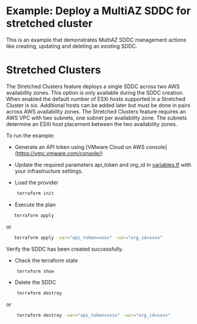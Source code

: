 # Example: Deploy a MultiAZ SDDC for stretched cluster

This is an example that demonstrates MultiAZ SDDC management actions like creating, updating and deleting an existing SDDC.

# Stretched Clusters

The Stretched Clusters feature deploys a single SDDC across two AWS availability zones. 
This option is only available during the SDDC creation. When enabled the default number of ESXi hosts supported in a Stretched Cluster is six. 
Additional hosts can be added later but must be done in pairs across AWS availability zones. The Stretched Clusters feature requires an AWS VPC with two subnets, one subnet per availability zone. The subnets determine an ESXi host placement between the two availability zones.

To run the example:

* Generate an API token using [VMware Cloud on AWS console] (https://vmc.vmware.com/console/)

* Update the required parameters api_token and org_id in [variables.tf](https://github.com/terraform-providers/terraform-provider-vmc/blob/master/examples/sddc/variables.tf) with your infrastructure settings. 

* Load the provider

```sh
    terraform init
```

* Execute the plan

```sh
   terraform apply
```

or

```sh
   terraform apply -var="api_token=xxxx" -var="org_id=xxxx"
```

Verify the SDDC has been created successfully.

* Check the terraform state

```sh
    terraform show
```

* Delete the SDDC

```sh
    terraform destroy
```

or

```sh
    terraform destroy -var="api_token=xxxx" -var="org_id=xxxx"
```
